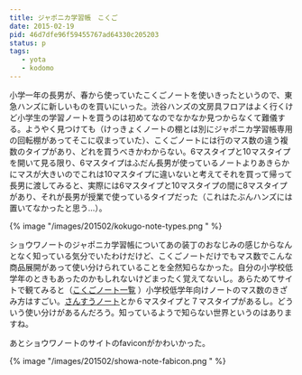 ```yaml
---
title: ジャポニカ学習帳　こくご
date: 2015-02-19
pid: 46d7dfe96f59455767ad64330c205203
status: p
tags:
   - yota
   - kodomo
---
```


小学一年の長男が、春から使っていたこくごノートを使いきったというので、東急ハンズに新しいものを買いにいった。渋谷ハンズの文房具フロアはよく行くけど小学生の学習ノートを買うのは初めてなのでなかなか見つからなくて難儀する。ようやく見つけても（けっきょくノートの棚とは別にジャポニカ学習帳専用の回転棚があってそこに収まっていた）、こくごノートには行のマス数の違う複数のタイプがあり、どれを買うべきかわからない。6マスタイプと10マスタイプを開いて見る限り、6マスタイプはふだん長男が使っているノートよりあきらかにマスが大きいのでこれは10マスタイプに違いないと考えてそれを買って帰って長男に渡してみると、実際には6マスタイプと10マスタイプの間に8マスタイプがあり、それが長男が授業で使っているタイプだった（これはたぶんハンズには置いてなかったと思う…）。

{% image "/images/201502/kokugo-note-types.png " %}

ショウワノートのジャポニカ学習帳についてあの装丁のおなじみの感じからなんとなく知っている気分でいたわけだけど、こくごノートだけでもマス数でこんな商品展開があって使い分けられていることを全然知らなかった。自分の小学校低学年のときもあったのかもしれないけどまったく覚えてないし。あらためてサイトで観てみると（[こくごノート一覧](http://www.showa-note.co.jp/japonica/kokugo/) ）小学校低学年向けノートのマス数のきざみ方はすごい。[さんすうノート](http://www.showa-note.co.jp/japonica/sansu/)とか６マスタイプと７マスタイプがあるし。どういう使い分けがあるんだろう。知っているようで知らない世界というのはありますね。

あとショウワノートのサイトのfaviconがかわいかった。

{% image "/images/201502/showa-note-fabicon.png " %}